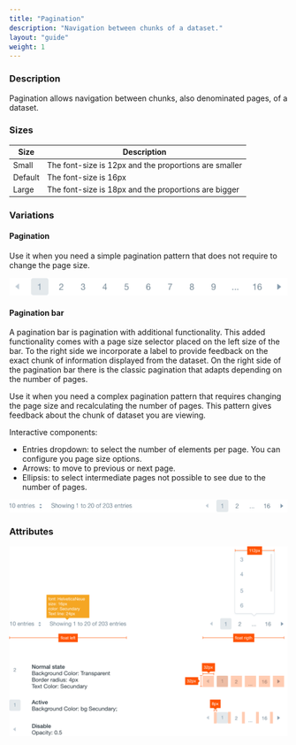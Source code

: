```yaml
---
title: "Pagination"
description: "Navigation between chunks of a dataset."
layout: "guide"
weight: 1
---
```


### Description

Pagination allows navigation between chunks, also denominated pages, of a dataset.

### Sizes

| Size | Description |
| ---- | ----- |
| Small | The font-size is 12px and the proportions are smaller |
| Default | The font-size is 16px |
| Large | The font-size is 18px and the proportions are bigger |

### Variations

#### Pagination

Use it when you need a simple pagination pattern that does not require to change the page size.

![simple pagination](../../../images/pagination.png)

#### Pagination bar

A pagination bar is pagination with additional functionality. This added functionality comes with a page size selector placed on the left size of the bar. To the right side we incorporate a label to provide feedback on the exact chunk of information displayed from the dataset. On the right side of the pagination bar there is the classic pagination that adapts depending on the number of pages.

Use it when you need a complex pagination pattern that requires changing the page size and recalculating the number of pages. This pattern gives feedback about the chunk of dataset you are viewing.

Interactive components:
* Entries dropdown: to select the number of elements per page. You can configure you page size options.
* Arrows: to move to previous or next page.
* Ellipsis: to select intermediate pages not possible to see due to the number of pages.

![pagination bar with a dropdown for page size and the simple pagination component](../../../images/paginationBar.png)

### Attributes

![pagination attributes](../../../images/paginationAttributes.png)
